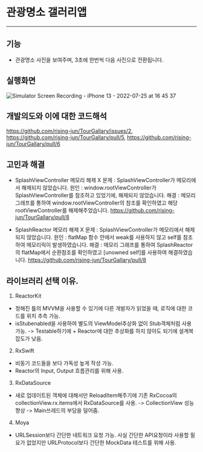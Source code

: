 # 관광명소 갤러리앱
----

## 기능
- 관광명소 사진을 보여주며, 3초에 한번씩 다음 사진으로 전환됩니다.

## 실행화면
![Simulator Screen Recording - iPhone 13 - 2022-07-25 at 16 45 37](https://user-images.githubusercontent.com/62687919/180725194-e2af760e-b357-4c51-a691-82477e578020.gif)

## 개발의도와 이에 대한 코드해석
https://github.com/rising-jun/TourGallary/issues/2, 
https://github.com/rising-jun/TourGallary/pull/5, 
https://github.com/rising-jun/TourGallary/pull/6

## 고민과 해결

- SplashViewController 메모리 해제 X
문제 : SplashViewController가 메모리에서 해제되지 않았습니다.
원인 : window.rootViewController가 SplashViewController를 참조하고 있었기에, 해제되지 않았습니다.
해결 : 메모리 그래프를 통하여 window.rootViewController의 참조를 확인하였고 해당 rootViewController를 해제해주었습니다.
https://github.com/rising-jun/TourGallary/pull/8

- SplashReactor 메모리 해제 X
문제 : SplashViewController가 메모리에서 해제되지 않았습니다.
원인 : flatMap 함수 안에서 weak를 사용하지 않고 self를 참조하여 메모리릭이 발생하였습니다.
해결 : 메모리 그래프를 통하여 SplashReactor의 flatMap에서 순환참조를 확인하였고 [unowned self]를 사용하여 해결하였습니다.
https://github.com/rising-jun/TourGallary/pull/8

## 라이브러리 선택 이유.
1. ReactorKit
- 정해진 틀의 MVVM을 사용할 수 있기에 다른 개발자가 읽었을 때, 로직에 대한 코드를 위치 추측 가능.
- isStubenabled을 사용하여 별도의 ViewModel추상화 없이 Stub객체처럼 사용 가능. -> Testable하기에 + Reactor에 대한 추상화를 하지 않아도 되기에 설계복잡도가 낮음.

2. RxSwift
- 비동기 코드들을 보다 가독성 높게 작성 가능.
- Reactor의 Input, Output 흐름관리를 위해 사용.

3. RxDataSource 
- 새로 업데이트된 객체에 대해서만 ReloadItem해주기에 기존 RxCocoa의 collectionView.rx.items에서 RxDataSource를 사용. -> CollectionView 성능 향상 -> Main쓰레드의 부담을 덜어줌.

4. Moya
- URLSession보다 간단한 네트워크 요청 가능. 사실 간단한 API요청이라 사용할 필요가 없었지만 URLProtocol보다 간단한 MockData 테스트를 위해 사용.


